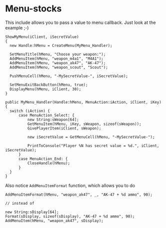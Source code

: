 # Menu-stocks

This include allows you to pass a value to menu callback. Just look at the example ;-)

  ```SourcePawn
ShowMyMenu(iClient, iSecretValue)
{
	new Handle:hMenu = CreateMenu(MyMenu_Handler);

	SetMenuTitle(hMenu, "Choose your weapon:");
	AddMenuItem(hMenu, "weapon_m4a1", "M4A1");
	AddMenuItem(hMenu, "weapon_ak47", "AK-47");
	AddMenuItem(hMenu, "weapon_scout", "Scout");
	
	PushMenuCell(hMenu, "-MySecretValue-", iSecretValue);
	
	SetMenuExitBackButton(hMenu, true);
	DisplayMenu(hMenu, iClient, 30);
}

public MyMenu_Handler(Handle:hMenu, MenuAction:iAction, iClient, iKey)
{
	switch (iAction) {
		case MenuAction_Select: {
			new String:sWeapon[64];
			GetMenuItem(hMenu, iKey, sWeapon, sizeof(sWeapon));
			GivePlayerItem(iClient, sWeapon);
			
			new iSecretValue = GetMenuCell(hMenu, "-MySecretValue-");		
			
			PrintToConsole("Player %N has secret value = %d.", iClient, iSecretValue);
		}
		case MenuAction_End: {
			CloseHandle(hMenu);
		}
	}
}
  ```

Also notice `AddMenuItemFormat` function, which allows you to do
  ```SourcePawn
AddMenuItemFormat(hMenu, "weapon_ak47", _, "AK-47 + %d ammo", 90);

// instead of

new String:sDisplay[64];
Format(sDisplay, sizeof(sDisplay), "AK-47 + %d ammo", 90);
AddMenuItem(hMenu, "weapon_ak47", sDisplay);
  ```
